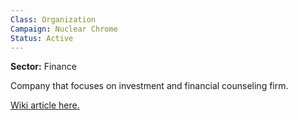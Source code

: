 ```yaml
---
Class: Organization
Campaign: Nuclear Chrome
Status: Active
---
```

**Sector:** Finance

Company that focuses on investment and financial counseling firm.

[Wiki article here.](https://cyberpunk.fandom.com/wiki/Asukaga_%26_Finch)